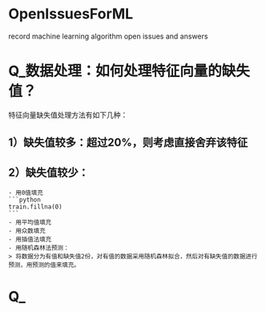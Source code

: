 # OpenIssuesForML

record machine learning algorithm open issues and answers

# Q_数据处理：如何处理特征向量的缺失值？
特征向量缺失值处理方法有如下几种：
## 1）缺失值较多：超过20%，则考虑直接舍弃该特征
## 2）缺失值较少：
    - 用0值填充
    ```python
    train.fillna(0)
    ```
    - 用平均值填充
    - 用众数填充
    - 用插值法填充
    - 用随机森林法预测：
    > 将数据分为有值和缺失值2份，对有值的数据采用随机森林拟合，然后对有缺失值的数据进行预测，用预测的值来填充。



# Q_